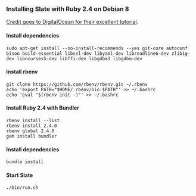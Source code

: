 ### Installing Slate with Ruby 2.4 on Debian 8

[Credit goes to DigitalOcean for their excellent tutorial](https://www.digitalocean.com/community/tutorials/how-to-install-ruby-on-rails-with-rbenv-on-debian-8).

#### Install dependencies

```shell
sudo apt-get install --no-install-recommends --yes git-core autoconf bison build-essential libssl-dev libyaml-dev libreadline6-dev zlib1g-dev libncurses5-dev libffi-dev libgdbm3 libgdbm-dev
```

#### Install rbenv

```shell
git clone https://github.com/rbenv/rbenv.git ~/.rbenv
echo 'export PATH="$HOME/.rbenv/bin:$PATH"' >> ~/.bashrc
echo 'eval "$(rbenv init -)"' >> ~/.bashrc
```

#### Install Ruby 2.4 with Bundler

```shell
rbenv install --list
rbenv install 2.4.0
rbenv global 2.4.0
gem install bundler
```

#### Install dependencies

```shell
bundle install
```

#### Start Slate

```shell
./bin/run.sh
```

